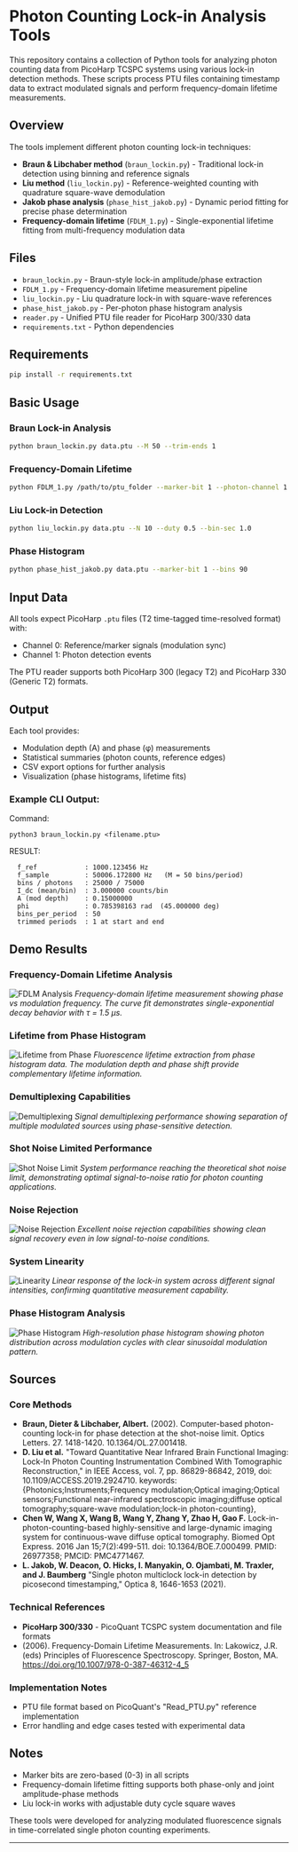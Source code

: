 # Photon Counting Lock-in Analysis Tools

This repository contains a collection of Python tools for analyzing photon counting data from PicoHarp TCSPC systems using various lock-in detection methods. These scripts process PTU files containing timestamp data to extract modulated signals and perform frequency-domain lifetime measurements.

## Overview

The tools implement different photon counting lock-in techniques:

- **Braun & Libchaber method** (`braun_lockin.py`) - Traditional lock-in detection using binning and reference signals
- **Liu method** (`liu_lockin.py`) - Reference-weighted counting with quadrature square-wave demodulation  
- **Jakob phase analysis** (`phase_hist_jakob.py`) - Dynamic period fitting for precise phase determination
- **Frequency-domain lifetime** (`FDLM_1.py`) - Single-exponential lifetime fitting from multi-frequency modulation data

## Files

- `braun_lockin.py` - Braun-style lock-in amplitude/phase extraction
- `FDLM_1.py` - Frequency-domain lifetime measurement pipeline
- `liu_lockin.py` - Liu quadrature lock-in with square-wave references
- `phase_hist_jakob.py` - Per-photon phase histogram analysis
- `reader.py` - Unified PTU file reader for PicoHarp 300/330 data
- `requirements.txt` - Python dependencies

## Requirements

```bash
pip install -r requirements.txt
```

## Basic Usage

### Braun Lock-in Analysis
```bash
python braun_lockin.py data.ptu --M 50 --trim-ends 1
```

### Frequency-Domain Lifetime
```bash
python FDLM_1.py /path/to/ptu_folder --marker-bit 1 --photon-channel 1 --N 10
```

### Liu Lock-in Detection  
```bash
python liu_lockin.py data.ptu --N 10 --duty 0.5 --bin-sec 1.0
```

### Phase Histogram
```bash
python phase_hist_jakob.py data.ptu --marker-bit 1 --bins 90
```

## Input Data

All tools expect PicoHarp `.ptu` files (T2 time-tagged time-resolved format) with:
- Channel 0: Reference/marker signals (modulation sync)
- Channel 1: Photon detection events

The PTU reader supports both PicoHarp 300 (legacy T2) and PicoHarp 330 (Generic T2) formats.

## Output

Each tool provides:
- Modulation depth (A) and phase (φ) measurements
- Statistical summaries (photon counts, reference edges)
- CSV export options for further analysis
- Visualization (phase histograms, lifetime fits)
  
### Example CLI Output:

Command: 
```
python3 braun_lockin.py <filename.ptu>
```
RESULT:
```
  f_ref            : 1000.123456 Hz
  f_sample         : 50006.172800 Hz   (M = 50 bins/period)
  bins / photons   : 25000 / 75000
  I_dc (mean/bin)  : 3.000000 counts/bin
  A (mod depth)    : 0.15000000
  phi              : 0.785398163 rad  (45.000000 deg)
  bins_per_period  : 50
  trimmed periods  : 1 at start and end
```

## Demo Results

### Frequency-Domain Lifetime Analysis
![FDLM Analysis](demo/fdlm_curve.png)
*Frequency-domain lifetime measurement showing phase vs modulation frequency. The curve fit demonstrates single-exponential decay behavior with τ =  1.5 μs.*

### Lifetime from Phase Histogram
![Lifetime from Phase](demo/lifetime_phase_histogram.png)
*Fluorescence lifetime extraction from phase histogram data. The modulation depth and phase shift provide complementary lifetime information.*

### Demultiplexing Capabilities
![Demultiplexing](demo/demultiplexing.png)
*Signal demultiplexing performance showing separation of multiple modulated sources using phase-sensitive detection.*

### Shot Noise Limited Performance
![Shot Noise Limit](demo/shot_noise_limit.png)
*System performance reaching the theoretical shot noise limit, demonstrating optimal signal-to-noise ratio for photon counting applications.*

### Noise Rejection
![Noise Rejection](demo/noise_rejection.png)
*Excellent noise rejection capabilities showing clean signal recovery even in low signal-to-noise conditions.*

### System Linearity
![Linearity](demo/linearity.png)
*Linear response of the lock-in system across different signal intensities, confirming quantitative measurement capability.*

### Phase Histogram Analysis
![Phase Histogram](demo/phase_histogram.png)
*High-resolution phase histogram showing photon distribution across modulation cycles with clear sinusoidal modulation pattern.*

## Sources

### Core Methods
- **Braun, Dieter & Libchaber, Albert.** (2002). Computer-based photon-counting lock-in for phase detection at the shot-noise limit. Optics Letters. 27. 1418-1420. 10.1364/OL.27.001418. 
- **D. Liu et al.** "Toward Quantitative Near Infrared Brain Functional Imaging: Lock-In Photon Counting Instrumentation Combined With Tomographic Reconstruction," in IEEE Access, vol. 7, pp. 86829-86842, 2019, doi: 10.1109/ACCESS.2019.2924710.
keywords: {Photonics;Instruments;Frequency modulation;Optical imaging;Optical sensors;Functional near-infrared spectroscopic imaging;diffuse optical tomography;square-wave modulation;lock-in photon-counting},
- **Chen W, Wang X, Wang B, Wang Y, Zhang Y, Zhao H, Gao F.** Lock-in-photon-counting-based highly-sensitive and large-dynamic imaging system for continuous-wave diffuse optical tomography. Biomed Opt Express. 2016 Jan 15;7(2):499-511. doi: 10.1364/BOE.7.000499. PMID: 26977358; PMCID: PMC4771467.
- **L. Jakob, W. Deacon, O. Hicks, I. Manyakin, O. Ojambati, M. Traxler, and J. Baumberg** "Single photon multiclock lock-in detection by picosecond timestamping," Optica  8, 1646-1653 (2021).

### Technical References
- **PicoHarp 300/330** - PicoQuant TCSPC system documentation and file formats
- (2006). Frequency-Domain Lifetime Measurements. In: Lakowicz, J.R. (eds) Principles of Fluorescence Spectroscopy. Springer, Boston, MA. https://doi.org/10.1007/978-0-387-46312-4_5

### Implementation Notes
- PTU file format based on PicoQuant's "Read_PTU.py" reference implementation
- Error handling and edge cases tested with experimental data

## Notes
- Marker bits are zero-based (0-3) in all scripts
- Frequency-domain lifetime fitting supports both phase-only and joint amplitude-phase methods
- Liu lock-in works with adjustable duty cycle square waves

These tools were developed for analyzing modulated fluorescence signals in time-correlated single photon counting experiments.

---
